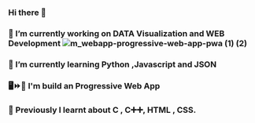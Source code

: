 ### Hi there 👋
### 🔭 I’m currently working on DATA Visualization and WEB Development ![m_webapp-progressive-web-app-pwa (1) (2)](https://user-images.githubusercontent.com/68476475/114371248-efc88a00-9b9d-11eb-9b9c-a78f121d204c.png)








### 🌱 I’m currently learning Python ,Javascript and JSON 
### 🖥️⏩📱 I'm build an Progressive Web App
### 📙 Previously I learnt about C , C➕➕, HTML , CSS.
<!-- 👯 I’m looking to collaborate on ...
- 🤔 I’m looking for help with ...
- 💬 Ask me about ...
- 📫 How to reach me: ...
- 😄 Pronouns: ...
- ⚡ Fun fact: ...
-->
